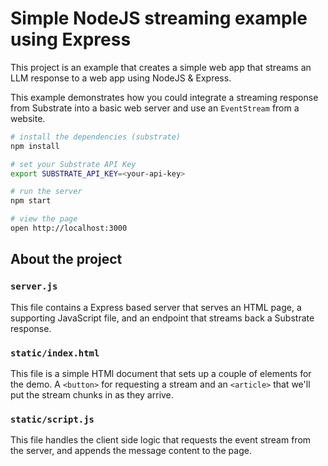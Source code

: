 # Simple NodeJS streaming example using Express

This project is an example that creates a simple web app that streams an LLM response to a web app using NodeJS & Express.

This example demonstrates how you could integrate a streaming response from Substrate into a basic web server and use an `EventStream` from
a website.

```sh
# install the dependencies (substrate)
npm install

# set your Substrate API Key
export SUBSTRATE_API_KEY=<your-api-key>

# run the server
npm start

# view the page
open http://localhost:3000
```

## About the project

### `server.js`

This file contains a Express based server that serves an HTML page, a supporting JavaScript file, and an endpoint that streams back a Substrate response.

### `static/index.html`

This file is a simple HTMl document that sets up a couple of elements for the demo. A `<button>` for requesting a stream and an `<article>` that we'll put the stream chunks in as they arrive.

### `static/script.js`

This file handles the client side logic that requests the event stream from the server, and appends the message content to the page.
